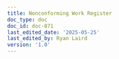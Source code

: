 ```yaml
---
title: Nonconforming Work Register
doc_type: doc
doc_id: doc-871
last_edited_date: '2025-05-25'
last_edited_by: Ryan Laird
version: '1.0'
---
```



